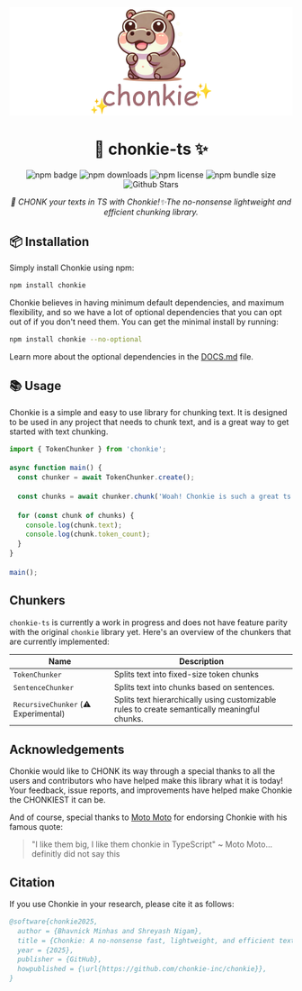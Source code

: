 <div align="center">

![Chonkie Logo](./assets/chonkie_logo_br_transparent_bg.png)

# 🦛 chonkie-ts ✨

<!-- Add badges here (also add links for the badges to the npm page) -->
![npm badge](https://img.shields.io/npm/v/chonkie)
![npm downloads](https://img.shields.io/npm/dt/chonkie)
![npm license](https://img.shields.io/npm/l/chonkie)
![npm bundle size](https://img.shields.io/bundlephobia/min/chonkie)
![Github Stars](https://img.shields.io/github/stars/chonkie-inc/chonkie-ts?style=social)
<!-- Add the discord badge here, stars -->

_🦛 CHONK your texts in TS with Chonkie!✨The no-nonsense lightweight and efficient chunking library._

</div>

## 📦 Installation

Simply install Chonkie using npm:

```bash
npm install chonkie
```

Chonkie believes in having minimum default dependencies, and maximum flexibility, and so we have a lot of optional dependencies that you can opt out of if you don't need them. You can get the minimal install by running:

```bash
npm install chonkie --no-optional
```

Learn more about the optional dependencies in the [DOCS.md](./DOCS.md) file.

## 📚 Usage

Chonkie is a simple and easy to use library for chunking text. It is designed to be used in any project that needs to chunk text, and is a great way to get started with text chunking.

```ts
import { TokenChunker } from 'chonkie';

async function main() {
  const chunker = await TokenChunker.create();
  
  const chunks = await chunker.chunk('Woah! Chonkie is such a great ts library!');

  for (const chunk of chunks) {
    console.log(chunk.text);
    console.log(chunk.token_count);
  }
}

main();
```

## Chunkers 

`chonkie-ts` is currently a work in progress and does not have feature parity with the original `chonkie` library yet. Here's an overview of the chunkers that are currently implemented:

| Name | Description |
|------|-------------|
| `TokenChunker` | Splits text into fixed-size token chunks |
| `SentenceChunker` | Splits text into chunks based on sentences.  |
| `RecursiveChunker` (⚠️ Experimental) | Splits text hierarchically using customizable rules to create semantically meaningful chunks. |



## Acknowledgements

Chonkie would like to CHONK its way through a special thanks to all the users and contributors who have helped make this library what it is today! Your feedback, issue reports, and improvements have helped make Chonkie the CHONKIEST it can be.

And of course, special thanks to [Moto Moto](https://www.youtube.com/watch?v=I0zZC4wtqDQ&t=5s) for endorsing Chonkie with his famous quote:
> "I like them big, I like them chonkie in TypeScript" ~ Moto Moto... definitly did not say this


## Citation

If you use Chonkie in your research, please cite it as follows:

```bibtex
@software{chonkie2025,
  author = {Bhavnick Minhas and Shreyash Nigam},
  title = {Chonkie: A no-nonsense fast, lightweight, and efficient text chunking library},
  year = {2025},
  publisher = {GitHub},
  howpublished = {\url{https://github.com/chonkie-inc/chonkie}},
}
```
